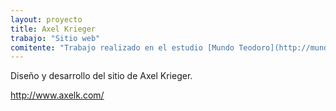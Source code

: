 ```yaml
---
layout: proyecto
title: Axel Krieger
trabajo: "Sitio web"
comitente: "Trabajo realizado en el estudio [Mundo Teodoro](http://mundoteodoro.com)"
---
```


Diseño y desarrollo del sitio de Axel Krieger.

http://www.axelk.com/
